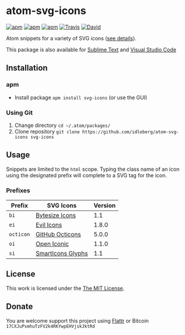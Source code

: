 # atom-svg-icons

[![apm](https://img.shields.io/apm/l/svg-icons.svg?style=flat-square)](https://atom.io/packages/svg-icons)
[![apm](https://img.shields.io/apm/v/svg-icons.svg?style=flat-square)](https://atom.io/packages/svg-icons)
[![apm](https://img.shields.io/apm/dm/svg-icons.svg?style=flat-square)](https://atom.io/packages/svg-icons)
[![Travis](https://img.shields.io/travis/idleberg/atom-svg-icons.svg?style=flat-square)](https://travis-ci.org/idleberg/atom-svg-icons)
[![David](https://img.shields.io/david/dev/idleberg/atom-svg-icons.svg?style=flat-square)](https://david-dm.org/idleberg/atom-svg-icons?type=dev)

Atom snippets for a variety of SVG icons ([see details](https://github.com/idleberg/atom-svg-icons#prefixes)).

This package is also available for [Sublime Text](https://github.com/idleberg/sublime-svg-icons) and [Visual Studio Code](https://github.com/idleberg/vscode-svg-icons)

## Installation

### apm

* Install package `apm install svg-icons` (or use the GUI)

### Using Git

1. Change directory `cd ~/.atom/packages/`
2. Clone repository `git clone https://github.com/idleberg/atom-svg-icons svg-icons`

## Usage

Snippets are limited to the `html` scope. Typing the class name of an icon using the designated prefix will complete to a SVG tag for the icon.

### Prefixes

Prefix         | SVG Icons                           | Version
---------------|-------------------------------------|--------
`bi`           | [Bytesize Icons][bi]                | 1.1
`ei`           | [Evil Icons][ei]                    | 1.8.0
`octicon`      | [GitHub Octicons][octicon]          | 5.0.0
`oi`           | [Open Iconic][oi]                   | 1.1.0
`si`           | [SmartIcons Glyphs][si]             | 1.1

## License

This work is licensed under the [The MIT License](LICENSE.md).

## Donate

You are welcome support this project using [Flattr](https://flattr.com/submit/auto?user_id=idleberg&url=https://github.com/idleberg/atom-svg-icons) or Bitcoin `17CXJuPsmhuTzFV2k4RKYwpEHVjskJktRd`

[bi]: https://github.com/danklammer/bytesize-icons
[ei]: https://github.com/outpunk/evil-icons
[octicon]: https://github.com/github/octicons
[oi]: https://github.com/iconic/open-iconic
[si]: https://github.com/frexy/glyph-iconset
